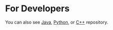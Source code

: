 For Developers
============
You can also see [Java](https://github.com/starlangsoftware/EnglishPosTagger), [Python](https://github.com/starlangsoftware/EnglishPosTagger-Py), or [C++](https://github.com/starlangsoftware/EnglishPosTagger-CPP) repository.
